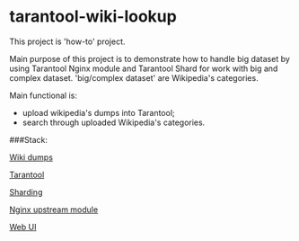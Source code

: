 # tarantool-wiki-lookup

This project is 'how-to' project.

Main purpose of this project is to demonstrate how to handle big dataset by using Tarantool Nginx module and Tarantool Shard for work with big and complex dataset.
'big/complex dataset' are Wikipedia's categories.

Main functional is:
 - upload wikipedia's dumps into Tarantool;
 - search through uploaded Wikipedia's categories.

###Stack:

[Wiki dumps](http://dumps.wikimedia.org)

[Tarantool](http://tarantool.org)

[Sharding](https://github.com/tarantool/shard)

[Nginx upstream module](https://github.com/tarantool/nginx_upstream_module)

[Web UI](https://github.com/Sulverus/tarantool-wiki-lookup/tree/master/web)
